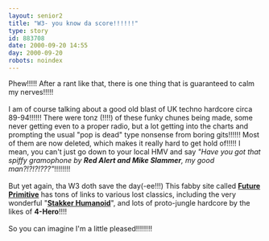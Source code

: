 ```yaml
---
layout: senior2
title: "W3- you know da score!!!!!!"
type: story
id: 883708
date: 2000-09-20 14:55
day: 2000-09-20
robots: noindex
---
```

Phew!!!!! After a rant like that, there is one thing that is guaranteed to calm my nerves!!!!! <br/><br/>I am of course talking about a good old blast of UK techno hardcore circa 89-94!!!!!! There were tonz (!!!!) of these funky chunes being made, some never getting even to a proper radio, but a lot getting into the charts and prompting the usual "pop is dead" type nonsense from boring gits!!!!!! Most of them are now deleted, which makes it really hard to get hold of!!!!! I mean, you can't just go down to your local HMV and say <i>"Have you got that spiffy gramophone by <b>Red Alert and Mike Slammer</b>, my good man?!?!?!???"</i>!!!!!!!!<br/><br/>But yet again, tha W3 doth save the day(-ee!!!) This fabby site called <a href="http://www.future-primitive.co.uk/"><b>Future Primitive</b></a> has tons of links to various lost classics, including the very wonderful "<b><a href="http://www.gowingo.com/web/futprim001/jumpin_and_pumpin/027.mp3">Stakker Humanoid</a></b>", and lots of proto-jungle hardcore by the likes of <b>4-Hero</b>!!!!<br/><br/>So you can imagine I'm a little pleased!!!!!!!!
